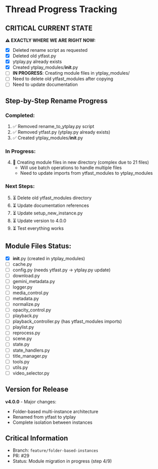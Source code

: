 # Thread Progress Tracking

## CRITICAL CURRENT STATE
**⚠️ EXACTLY WHERE WE ARE RIGHT NOW:**
- [x] Deleted rename script as requested
- [x] Deleted old ytfast.py 
- [x] ytplay.py already exists
- [x] Created ytplay_modules/__init__.py
- [ ] **IN PROGRESS**: Creating module files in ytplay_modules/
- [ ] Need to delete old ytfast_modules after copying
- [ ] Need to update documentation

## Step-by-Step Rename Progress

### Completed:
1. ✅ Removed rename_to_ytplay.py script
2. ✅ Removed ytfast.py (ytplay.py already exists)
3. ✅ Created ytplay_modules/__init__.py

### In Progress:
4. 🔄 Creating module files in new directory (complex due to 21 files)
   - Will use batch operations to handle multiple files
   - Need to update imports from ytfast_modules to ytplay_modules

### Next Steps:
5. ⏳ Delete old ytfast_modules directory
6. ⏳ Update documentation references
7. ⏳ Update setup_new_instance.py
8. ⏳ Update version to 4.0.0
9. ⏳ Test everything works

## Module Files Status:
- [x] __init__.py (created in ytplay_modules)
- [ ] cache.py
- [ ] config.py (needs ytfast.py → ytplay.py update)
- [ ] download.py
- [ ] gemini_metadata.py
- [ ] logger.py
- [ ] media_control.py
- [ ] metadata.py
- [ ] normalize.py
- [ ] opacity_control.py
- [ ] playback.py
- [ ] playback_controller.py (has ytfast_modules imports)
- [ ] playlist.py
- [ ] reprocess.py
- [ ] scene.py
- [ ] state.py
- [ ] state_handlers.py
- [ ] title_manager.py
- [ ] tools.py
- [ ] utils.py
- [ ] video_selector.py

## Version for Release
**v4.0.0** - Major changes:
- Folder-based multi-instance architecture  
- Renamed from ytfast to ytplay
- Complete isolation between instances

## Critical Information
- Branch: `feature/folder-based-instances`
- PR: #29
- Status: Module migration in progress (step 4/9)
